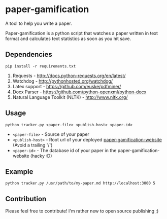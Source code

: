 paper-gamification
==================

A tool to help you write a paper.

Paper-gamification is a python script that watches a paper written in text format and calculates text statistics as soon as you hit save.

## Dependencies

```pip install -r requirements.txt```

1) Requests - http://docs.python-requests.org/en/latest/
2) Watchdog - http://pythonhosted.org/watchdog/
3) Latex support - https://github.com/euske/pdfminer/
4) Docx Parser - https://github.com/python-openxml/python-docx
5) Natural Language Toolkit (NLTK) - http://www.nltk.org/

## Usage

```python tracker.py <paper-file> <publish-host> <paper-id>```

* `<paper-file>` - Source of your paper
* `<publish-host>` - Root url of your deployed [paper-gamification-website](https://github.com/Kadrian/paper-gamification-website "Repo of the corresponding website") (Avoid a trailing '/')
* `<paper-id>` - The database id of your paper in the paper-gamification-website (hacky :D)

## Example

```python tracker.py /usr/path/to/my-paper.md http://localhost:3000 5```

## Contribution

Please feel free to contribute! I'm rather new to open source publishing ;)
